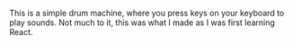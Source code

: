 This is a simple drum machine, where you press keys on your keyboard to play sounds.
Not much to it, this was what I made as I was first learning React.

